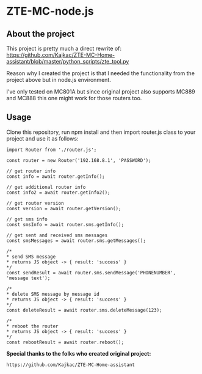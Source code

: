 # ZTE-MC-node.js

## About the project
This project is pretty much a direct rewrite of:
https://github.com/Kajkac/ZTE-MC-Home-assistant/blob/master/python_scripts/zte_tool.py

Reason why I created the project is that I needed the functionality from the project above but in node.js environment.

I've only tested on MC801A but since original project also supports MC889 and MC888 this one might work for those routers too.

## Usage
Clone this repository, run npm install and then import router.js class to your project and use it as follows:

```
import Router from './router.js';

const router = new Router('192.168.8.1', 'PASSWORD');

// get router info
const info = await router.getInfo();

// get additional router info
const info2 = await router.getInfo2();

// get router version
const version = await router.getVersion();

// get sms info
const smsInfo = await router.sms.getInfo();

// get sent and received sms messages
const smsMessages = await router.sms.getMessages();

/*
* send SMS message
* returns JS object -> { result: 'success' }
*/
const sendResult = await router.sms.sendMessage('PHONENUMBER', 'message text');

/*
* delete SMS message by message id
* returns JS object -> { result: 'success' }
*/
const deleteResult = await router.sms.deleteMessage(123);

/*
* reboot the router
* returns JS object -> { result: 'success' }
*/
const rebootResult = await router.reboot();
```

**Special thanks to the folks who created original project:**
```
https://github.com/Kajkac/ZTE-MC-Home-assistant
```
